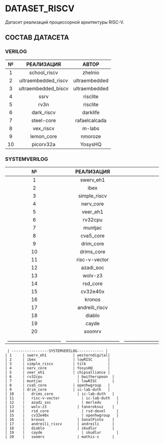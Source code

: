 # DATASET_RISCV
Датасет реализаций процессорной архитектуры RISC-V.
## СОСТАВ ДАТАСЕТА
### VERILOG
| №                | РЕАЛИЗАЦИЯ          | АВТОР                                   |
|:-------------------------:|:--------------------:|:----------------------------------------------:|
| 1             | school_riscv                  | zhelnio    |
| 2               | ultraembedded_riscv                  | ultraembedded         |
| 3           | ultraembedded_biscv                  | ultraembedded          |
| 4        | ssrv                  | risclite                 |
| 5       | rv3n                  | risclite             |
| 6        | dark_riscv                  | darklife        |
| 7    | steel-core                  | rafaelcalcada       |
| 8 | vex_riscv                  | m-labs          |
| 9           | lemon_core                  | nmoroze       |
| 10         | picorv32a                  | YosysHQ                |
### SYSTEMVERILOG
| №                | РЕАЛИЗАЦИЯ          | АВТОР                                   |
|:-------------------------:|:--------------------:|:----------------------------------------------:|
| 1             | swerv_eh1                  | westerndigital    |
| 2               | ibex                  | lowRISC         |
| 3           | simple_riscv                  | tilk          |
| 4        | nerv_core                  | YosysHQ                 |
| 5       | veer_eh1                  | chipsalliance             |
| 6        | rv32cpu                  | bwitherspoon        |
| 7    | muntjac                  | lowRISC       |
| 8 | cva5_core                  | openhwgroup         |
| 9           | drim_core                  | ic-lab-duth       |
| 10         | drims_core                | ic-lab-duth                |
| 11         | risc-v-vector                 | ic-lab-duth                |
| 12         | azadi_soc                 | merledu                 |
| 13         | wolv-z3                 | taneroksuz                |
| 14         | rsd_core                 | rsd-devel              |
| 15         | cv32e40x                 | openhwgroup                |
| 16         | kronos                 | SonalPinto                |
| 17         | andreili_riscv                 | andreili                 |
| 18         | diablo                 | skudlur                |
| 19         | cayde                 | skudlur                |
| 20        | soomrv                 | mathis-s                |
| ________________________ | ________________________ | ________________________________________________ |


 	 | -----------------SYSTEMVERILOG------------ |
	| 1		| swerv_eh1	           | westerndigital|
	| 2		| ibex	               | lowRISC       |
	| 3		| simple_riscv	       | tilk          |
	| 4		| nerv_core	           | YosysHQ       |
	| 5		| veer_eh1	           | chipsalliance |
	| 6		| rv32cpu	             | bwitherspoon  |
	| 7		| muntjac	             | lowRISC       |
	| 8		| cva5_core	           | openhwgroup   |
	| 9		| drim_core	           | ic-lab-duth   |
	| 10	|	drims_core	         | ic-lab-duth   |
	| 11	|	risc-v-vector	       | ic-lab-duth   |
	| 12	|	azadi_soc	           | merledu       |
	| 13	|	wolv-z3	             | taneroksuz    |
	| 14	|	rsd_core	           | rsd-devel     |
	| 15	|	cv32e40x	           | openhwgroup   |
	| 16	|	kronos	             | SonalPinto    |
	| 17	|	andreili_riscv	     | andreili      |
	| 18	|	diablo	             | skudlur       | 
	| 19	|	cayde	               | skudlur       | 
	| 20	|	soomrv	             | mathis-s      |
